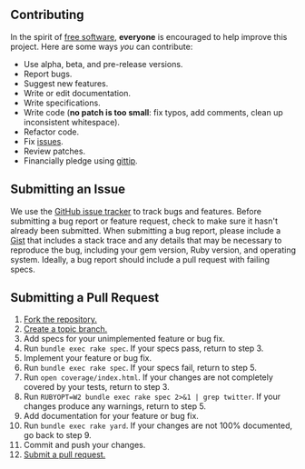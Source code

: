 ## Contributing
In the spirit of [free software][free-sw], **everyone** is encouraged to help
improve this project. Here are some ways *you* can contribute:

[free-sw]: http://www.fsf.org/licensing/essays/free-sw.html

* Use alpha, beta, and pre-release versions.
* Report bugs.
* Suggest new features.
* Write or edit documentation.
* Write specifications.
* Write code (**no patch is too small**: fix typos, add comments, clean up
  inconsistent whitespace).
* Refactor code.
* Fix [issues][].
* Review patches.
* Financially pledge using [gittip][].

[issues]: https://github.com/sferik/twitter/issues
[gittip]: https://www.gittip.com/sferik/

## Submitting an Issue
We use the [GitHub issue tracker][issues] to track bugs and features. Before
submitting a bug report or feature request, check to make sure it hasn't
already been submitted. When submitting a bug report, please include a [Gist][]
that includes a stack trace and any details that may be necessary to reproduce
the bug, including your gem version, Ruby version, and operating system.
Ideally, a bug report should include a pull request with failing specs.

[gist]: https://gist.github.com/

## Submitting a Pull Request
1. [Fork the repository.][fork]
2. [Create a topic branch.][branch]
3. Add specs for your unimplemented feature or bug fix.
4. Run `bundle exec rake spec`. If your specs pass, return to step 3.
5. Implement your feature or bug fix.
6. Run `bundle exec rake spec`. If your specs fail, return to step 5.
7. Run `open coverage/index.html`. If your changes are not completely covered
   by your tests, return to step 3.
8. Run `RUBYOPT=W2 bundle exec rake spec 2>&1 | grep twitter`. If your changes
   produce any warnings, return to step 5.
9. Add documentation for your feature or bug fix.
10. Run `bundle exec rake yard`. If your changes are not 100% documented, go
    back to step 9.
11. Commit and push your changes.
12. [Submit a pull request.][pr]

[fork]: http://help.github.com/fork-a-repo/
[branch]: http://learn.github.com/p/branching.html
[pr]: http://help.github.com/send-pull-requests/
